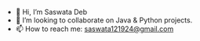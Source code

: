 - 👋 Hi, I’m Saswata Deb
- 💞️ I’m looking to collaborate on Java & Python projects.
- 📫 How to reach me: saswata121924@gmail.com

<!---
saswata121924/saswata121924 is a ✨ special ✨ repository because its `README.md` (this file) appears on your GitHub profile.
You can click the Preview link to take a look at your changes.
--->
